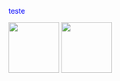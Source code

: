 
<div >
  <p style="color:blue;">teste</p>
  <img  style="height: 100px" src="https://github-readme-stats.vercel.app/api/top-langs/?username=grodrigues-dev&layout=compact">
  <img  style="height: 100px"  src="https://github-readme-stats.vercel.app/api?username=grodrigues-dev">
</div>
<!--
**grodrigues-dev/grodrigues-dev** is a ✨ _special_ ✨ repository because its `README.md` (this file) appears on your GitHub profile.

Here are some ideas to get you started:

- 🔭 I’m currently working on ...
- 🌱 I’m currently learning ...
- 👯 I’m looking to collaborate on ...
- 🤔 I’m looking for help with ...
- 💬 Ask me about ...
- 📫 How to reach me: ...
- 😄 Pronouns: ...
- ⚡ Fun fact: ...
-->
